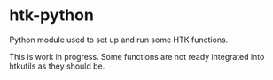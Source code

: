 htk-python
==========

Python module used to set up and run some HTK functions.

This is work in progress. Some functions are not ready integrated into htkutils as they should be.

 
